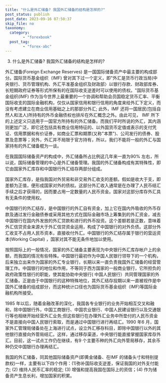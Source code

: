 ```yaml
---
title: "什么是外汇储备? 我国外汇储备的结构是怎样的?"
post_status: publish
post_date: 2023-09-16 07:50:37
skip_file: no
taxonomy:
  category:
        - "forexbook"
  post_tag:
        - "forex-abc"
---
```


3. 什么是外汇储备? 我国外汇储备的结构是怎样的?

外汇储备(Foreign Exchange Reserves) 是一国国际储备资产中最主要的构成部分。国际货币基金组织（IMF) 曾对其下过一个定义，即"外汇是货币行政当局(中央银行、货币管理机构、外汇平准基金组织及财政部〉以银行存款、财政部库券、长短期政府证券等形式所保有的在国际收支逆差时可以使用的债权。"国际货币基金组织(IMF) 作为当今世界上最重要的一个协调和帮助会员国稳定货币汇率、平衡国际收支的国际金融机构，仅仅从国家信用和银行信用的角度来给外汇下定义，而没有考虑建立在商业信用基础之上的那部分外汇; 此外，IMF 还将一国居民(包括自然人和法人)所持有的外币金融债权也排斥在外汇概念之外。由此可见， IMF 所下的上述定义只适用于一国官方所持有的外汇储备。而我们平时所说的外汇，其内涵则更加广泛，即它还包括具有商业信用特征的、以外国货币定值或表示的支付凭证、信用票据和有价证券，如商业汇票和期票(又称"本票")、公司发行的债券、股票及息票等；另外，外汇并不局限于官方持有，所以，我们不能将一般的外汇与国家持有的外汇储备棍为一谈。

在我国国际储备资产的构成中，外汇储备所占比例这几年来一直为90% 左右，所以说，国际储备管理的中心是外汇储备管理。我国的外汇储备构成有其特殊性，即它由国家外汇库存和中国银行外汇结存两部分组成。

国家外汇库存，是指我国对外贸易和非交易外汇收支的差额。假如是收大于支，即差额为正值，便形成国家对外的债权。这部分外汇收入通常是在办理了人民币结汇手续之后才获得的，因而要占用一定数量的人民币资金。国家对这部分库存外汇具有无条件的使用权。

中国银行的外汇结存，是中国银行的外汇自有资金，加上它在国内外吸收的外币存款及通过发行金融债券或采用其他方式在国际金融市场上筹集到的外汇资金，减去中国银行在国内外发放的外汇贷款和进行的外币投资。这个差额若是正数，意味着外汇信贷资金来源大于外汇信贷资金运用，构成了中国银行的对外负债。这部分外汇收支不占用人民币资本，直接收付外汇。中国银行的外汇结存属于银行的营运资本(Working Capital) ，国家对其不能无条件地加以使用。

按照国际上的一般情况，国家的外汇储备主要表现为中央银行外汇库存帐户上的余额，而我国的情况有些特殊。中国银行最初作为中国人民银行领导下的一个机构，后来独立出来作为国家的外汇专业银行，长期以来一直负责我国外汇储备的经营管理工作。中国银行的地位和作用，不等同于西方国家的一般商业银行，它所担负的政府政策性银行的职能，使其能协助中央银行( 中国人民银行）共同管理国家的外汇储备。正是由于中国银行的这种特殊地位，其外汇结存投期以来一直被视作是中国外汇储备的组成部分，而这种统计口径也为国际货币基金组织（IMF)等国际金融机构所接受。

1985 年以后，随着金融改革的深化，我国各专业银行的业务开始相互交叉和融和，除中国银行外，中国工商银行、中国农业银行、中国人民建设银行以及交通银行等也相继开始经营外汇业务;但这些银行在办理外汇业务中所垫付的人民币资金不是直接向中国人民银行索取，而是通过中国银行进行再结汇。1990 年6 月，国家外汇管理局储备处在上海进行试点，设立外汇移存科目，即除中国银行以外的其他银行直接向外管局结汇。这样，通过移存渠道，中央银行能直接掌握国家库存外汇。目前，这一试点工作仍在继续，有9 个主要币种的外汇向外管局移存，其余币种仍交中国银行办理再结汇。

我国的外汇储备，同其他国际储备资产(即黄金储备、在IMF 的储备头寸和特别提款权)一样，主要有以下四个作用：(1)弥补国际收支逆差，保证我国的对外支付能力; (2) 维持人民币汇率的稳定; (3) 增强和提高我国在国际上的资信；(4) 作为储备资产生息长利，增加国家的积累。
